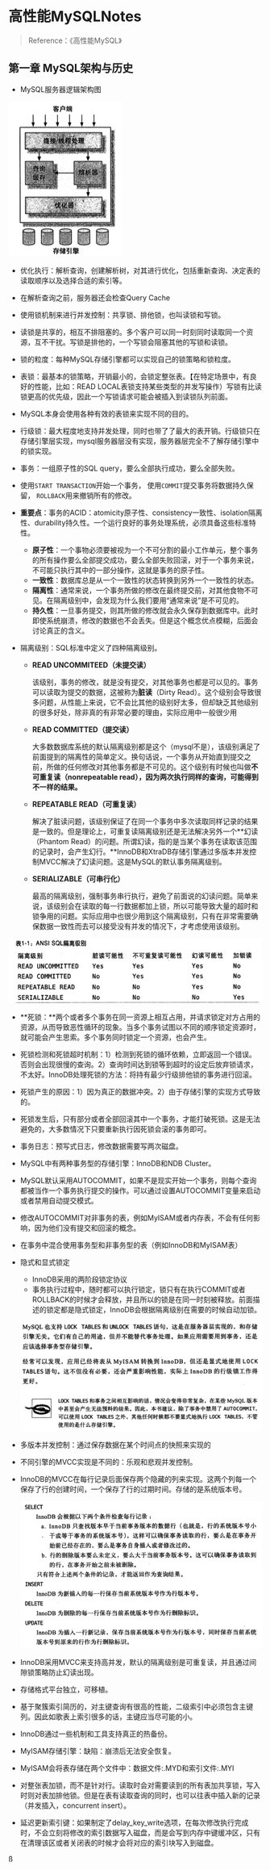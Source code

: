 # 高性能MySQLNotes

> Reference：《高性能MySQL》

## 第一章 MySQL架构与历史

- MySQL服务器逻辑架构图

![image-20201030161219145](image-20201030161219145.png)

- 优化执行：解析查询，创建解析树，对其进行优化，包括重新查询、决定表的读取顺序以及选择合适的索引等。
- 在解析查询之前，服务器还会检查Query Cache
- 使用锁机制来进行并发控制：共享锁、排他锁，也叫读锁和写锁。
- 读锁是共享的，相互不排阻塞的。多个客户可以同一时刻同时读取同一个资源，互不干扰。写锁是排他的，一个写锁会阻塞其他的写锁和读锁。
- 锁的粒度：每种MySQL存储引擎都可以实现自己的锁策略和锁粒度。
- 表锁：最基本的锁策略，开销最小的，会锁定整张表。【在特定场景中，有良好的性能，比如：READ LOCAL表锁支持某些类型的并发写操作）写锁有比读锁更高的优先级，因此一个写锁请求可能会被插入到读锁队列前面。
- MySQL本身会使用各种有效的表锁来实现不同的目的。
- 行级锁：最大程度地支持并发处理，同时也带了了最大的表开销。行级锁只在存储引擎层实现，mysql服务器层没有实现，服务器层完全不了解存储引擎中的锁实现。
- 事务：一组原子性的SQL query，要么全部执行成功，要么全部失败。
- 使用`START TRANSACTION`开始一个事务， 使用`COMMIT`提交事务将数据持久保留， `ROLLBACK`用来撤销所有的修改。
- **重要点**：事务的ACID：atomicity原子性、consistency一致性、isolation隔离性、durability持久性。一个运行良好的事务处理系统，必须具备这些标准特性。
  - **原子性**：一个事物必须要被视为一个不可分割的最小工作单元，整个事务的所有操作要么全部提交成功，要么全部失败回滚，对于一个事务来说，不可能只执行其中的一部分操作，这就是事务的原子性。
  - **一致性**：数据库总是从一个一致性的状态转换到另外一个一致性的状态。
  - **隔离性**：通常来说，一个事务所做的修改在最终提交前，对其他食物不可见。在隔离级别中，会发现为什么我们要用“通常来说”是不可见的。
  - **持久性**：一旦事务提交，则其所做的修改就会永久保存到数据库中。此时即使系统崩溃，修改的数据也不会丢失。但是这个概念优点模糊，后面会讨论真正的含义。

- 隔离级别：SQL标准中定义了四种隔离级别。

  - **READ UNCOMMITEED（未提交读）**

    该级别，事务的修改，就是没有提交，对其他事务也都是可以见的。事务可以读取为提交的数据，这被称为**脏读**（Dirty Read）。这个级别会导致很多问题，从性能上来说，它不会比其他的级别好太多，但却缺乏其他级别的很多好处，除非真的有非常必要的理由，实际应用中一般很少用

  - **READ COMMITTED（提交读）**

    大多数数据库系统的默认隔离级别都是这个（mysql不是），该级别满足了前面提到的隔离性的简单定义。换句话说，一个事务从开始直到提交之前，所做的任何修改对其他事务都是不可见的。这个级别有时候也叫做**不可重复读（nonrepeatable read），因为两次执行同样的查询，可能得到不一样的结果。**

  - **REPEATABLE READ（可重复读）**

    解决了脏读问题，该级别保证了在同一个事务中多次读取同样记录的结果是一致的。但是理论上，可重复读隔离级别还是无法解决另外一个**幻读（Phantom Read）的问题。所谓幻读，指的是当某个事务在读取该范围的记录时，会产生幻行。**InnoDB和XtraDB存储引擎通过多版本并发控制MVCC解决了幻读问题。这是MySQL的默认事务隔离级别。

  - **SERIALIZABLE（可串行化）**

    最高的隔离级别，强制事务串行执行，避免了前面说的幻读问题。简单来说，该级别会在读取的每一行数据都加上锁，所以可能导致大量的超时和锁争用的问题。实际应用中也很少用到这个隔离级别，只有在非常需要确保数据一致性而去可以接受没有并发的情况下，才考虑使用该级别。

![image-20201030170126690](image-20201030170126690.png)

- **死锁：**两个或者多个事务在同一资源上相互占用，并请求锁定对方占用的资源，从而导致恶性循环的现象。当多个事务试图以不同的顺序锁定资源时，就可能会产生思索。多个事务同时锁定一个资源，也会产生。

- 死锁检测和死锁超时机制：1）检测到死锁的循环依赖，立即返回一个错误。否则会出现很慢的查询。2）查询时间达到锁等到超时的设定后放弃锁请求，不太好。InnoDB处理死锁的方法：将持有最少行级排他锁的事务进行回滚。

- 死锁产生的原因：1）因为真正的数据冲突。2）由于存储引擎的实现方式导致的。

- 死锁发生后，只有部分或者全部回滚其中一个事务，才能打破死锁。这是无法避免的，大多数情况下只要重新执行因死锁会滚的事务即可。

- 事务日志：预写式日志，修改数据需要写两次磁盘。

- MySQL中有两种事务型的存储引擎：InnoDB和NDB Cluster。

- MySQL默认采用AUTOCOMMIT，如果不是现实开始一个事务，则每个查询都被当作一个事务执行提交的操作。可以通过设置AUTOCOMMIT变量来启动或者禁用自动提交模式。

- 修改AUTOCOMMIT对非事务的表，例如MyISAM或者内存表，不会有任何影响，因为他们没有提交和回滚的概念。

- 在事务中混合使用事务型和非事务型的表（例如InnoDB和MyISAM表）

- 隐式和显式锁定

  - InnoDB采用的两阶段锁定协议
  - 事务执行过程中，随时都可以执行锁定，锁只有在执行COMMIT或者ROLLBACK的时候才会释放，并且所以的锁是在同一时刻被释放。前面描述的锁定都是隐式锁定，InnoDB会根据隔离级别在需要的时候自动加锁。

  ![image-20201030175349802](image-20201030175349802.png)

- 多版本并发控制：通过保存数据在某个时间点的快照来实现的

- 不同引擎的MVCC实现是不同的：乐观和悲观并发控制。

- InnoDB的MVCC在每行记录后面保存两个隐藏的列来实现。这两个列每一个保存了行的创建时间，一个保存了行的过期时间。存储的是系统版本号。

  ![image-20201030182028688](image-20201030182028688.png)

- InnoDB采用MVCC来支持高并发，默认的隔离级别是可重复读，并且通过间隙锁策略防止幻读出现。
- 存储格式平台独立，可移植。
- 基于聚簇索引简历的，对主键查询有很高的性能，二级索引中必须包含主键列。因此如歌表上索引很多的话，主键应当尽可能的小。
- InnoDB通过一些机制和工具支持真正的热备份。
- MyISAM存储引擎：缺陷：崩溃后无法安全恢复。
- MyISAM会将表存储在两个文件中：数据文件:.MYD和索引文件:.MYI
- 对整张表加锁，而不是针对行。读取时会对需要读到的所有表加共享锁，写入时则对表加排他锁。但是在表有读取查询的同时，也可以往表中插入新的记录（并发插入，concurrent insert）。
- 延迟更新索引键：如果制定了delay_key_write选项，在每次修改执行完成时，不会立刻将修改的索引数据写入磁盘，而是会写到内存中键缓冲区，只有在清理该区或者关闭表的时候才会将对应的索引块写入到磁盘。

ß
